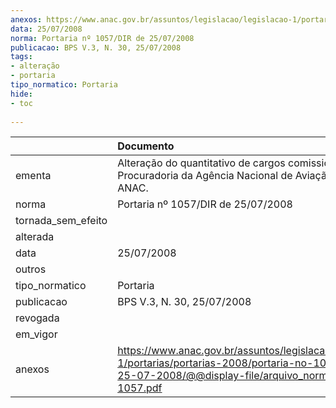 ```yaml
---
anexos: https://www.anac.gov.br/assuntos/legislacao/legislacao-1/portarias/portarias-2008/portaria-no-1057-dir-de-25-07-2008/@@display-file/arquivo_norma/PA2008-1057.pdf
data: 25/07/2008
norma: Portaria nº 1057/DIR de 25/07/2008
publicacao: BPS V.3, N. 30, 25/07/2008
tags:
- alteração
- portaria
tipo_normatico: Portaria
hide: 
- toc 
 
---
```


|                    | Documento                                                                                                                                                         |
|:-------------------|:------------------------------------------------------------------------------------------------------------------------------------------------------------------|
| ementa             | Alteração do quantitativo de cargos comissionados da Procuradoria da Agência Nacional de Aviação Civil – ANAC.                                                    |
| norma              | Portaria nº 1057/DIR de 25/07/2008                                                                                                                                |
| tornada_sem_efeito |                                                                                                                                                                   |
| alterada           |                                                                                                                                                                   |
| data               | 25/07/2008                                                                                                                                                        |
| outros             |                                                                                                                                                                   |
| tipo_normatico     | Portaria                                                                                                                                                          |
| publicacao         | BPS V.3, N. 30, 25/07/2008                                                                                                                                        |
| revogada           |                                                                                                                                                                   |
| em_vigor           |                                                                                                                                                                   |
| anexos             | https://www.anac.gov.br/assuntos/legislacao/legislacao-1/portarias/portarias-2008/portaria-no-1057-dir-de-25-07-2008/@@display-file/arquivo_norma/PA2008-1057.pdf |